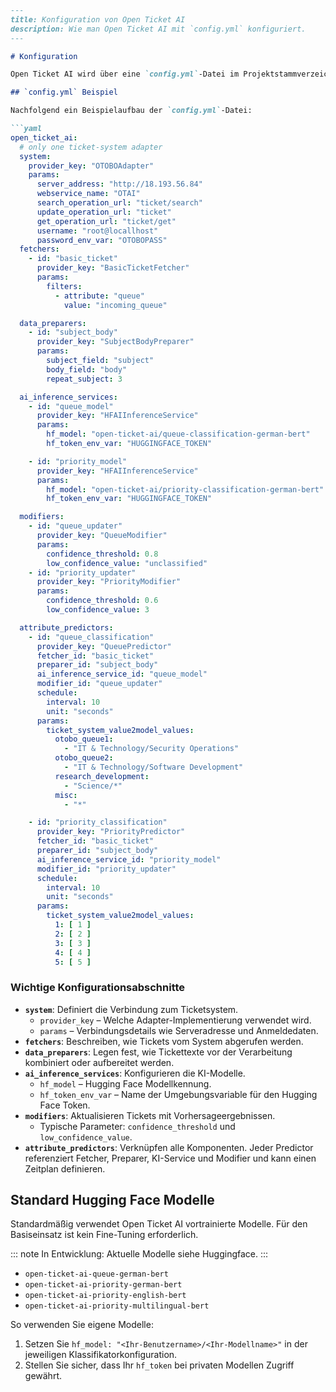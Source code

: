 ```markdown
---
title: Konfiguration von Open Ticket AI
description: Wie man Open Ticket AI mit `config.yml` konfiguriert.
---

# Konfiguration

Open Ticket AI wird über eine `config.yml`-Datei im Projektstammverzeichnis konfiguriert.

## `config.yml` Beispiel

Nachfolgend ein Beispielaufbau der `config.yml`-Datei:

```yaml
open_ticket_ai:
  # only one ticket-system adapter
  system:
    provider_key: "OTOBOAdapter"
    params:
      server_address: "http://18.193.56.84"
      webservice_name: "OTAI"
      search_operation_url: "ticket/search"
      update_operation_url: "ticket"
      get_operation_url: "ticket/get"
      username: "root@locallhost"
      password_env_var: "OTOBOPASS"
  fetchers:
    - id: "basic_ticket"
      provider_key: "BasicTicketFetcher"
      params:
        filters:
          - attribute: "queue"
            value: "incoming_queue"

  data_preparers:
    - id: "subject_body"
      provider_key: "SubjectBodyPreparer"
      params:
        subject_field: "subject"
        body_field: "body"
        repeat_subject: 3

  ai_inference_services:
    - id: "queue_model"
      provider_key: "HFAIInferenceService"
      params:
        hf_model: "open-ticket-ai/queue-classification-german-bert"
        hf_token_env_var: "HUGGINGFACE_TOKEN"

    - id: "priority_model"
      provider_key: "HFAIInferenceService"
      params:
        hf_model: "open-ticket-ai/priority-classification-german-bert"
        hf_token_env_var: "HUGGINGFACE_TOKEN"

  modifiers:
    - id: "queue_updater"
      provider_key: "QueueModifier"
      params:
        confidence_threshold: 0.8
        low_confidence_value: "unclassified"
    - id: "priority_updater"
      provider_key: "PriorityModifier"
      params:
        confidence_threshold: 0.6
        low_confidence_value: 3

  attribute_predictors:
    - id: "queue_classification"
      provider_key: "QueuePredictor"
      fetcher_id: "basic_ticket"
      preparer_id: "subject_body"
      ai_inference_service_id: "queue_model"
      modifier_id: "queue_updater"
      schedule:
        interval: 10
        unit: "seconds"
      params:
        ticket_system_value2model_values:
          otobo_queue1:
            - "IT & Technology/Security Operations"
          otobo_queue2:
            - "IT & Technology/Software Development"
          research_development:
            - "Science/*"
          misc:
            - "*"

    - id: "priority_classification"
      provider_key: "PriorityPredictor"
      fetcher_id: "basic_ticket"
      preparer_id: "subject_body"
      ai_inference_service_id: "priority_model"
      modifier_id: "priority_updater"
      schedule:
        interval: 10
        unit: "seconds"
      params:
        ticket_system_value2model_values:
          1: [ 1 ]
          2: [ 2 ]
          3: [ 3 ]
          4: [ 4 ]
          5: [ 5 ]

```

### Wichtige Konfigurationsabschnitte

*   **`system`**: Definiert die Verbindung zum Ticketsystem.
    * `provider_key` – Welche Adapter-Implementierung verwendet wird.
    * `params` – Verbindungsdetails wie Serveradresse und Anmeldedaten.
*   **`fetchers`**: Beschreiben, wie Tickets vom System abgerufen werden.
*   **`data_preparers`**: Legen fest, wie Tickettexte vor der Verarbeitung kombiniert oder aufbereitet werden.
*   **`ai_inference_services`**: Konfigurieren die KI-Modelle.
    * `hf_model` – Hugging Face Modellkennung.
    * `hf_token_env_var` – Name der Umgebungsvariable für den Hugging Face Token.
*   **`modifiers`**: Aktualisieren Tickets mit Vorhersageergebnissen.
    * Typische Parameter: `confidence_threshold` und `low_confidence_value`.
*   **`attribute_predictors`**: Verknüpfen alle Komponenten. Jeder Predictor referenziert Fetcher, Preparer, KI-Service und Modifier und kann einen Zeitplan definieren.

## Standard Hugging Face Modelle

Standardmäßig verwendet Open Ticket AI vortrainierte Modelle. Für den Basiseinsatz ist kein Fine-Tuning erforderlich.

::: note
In Entwicklung: Aktuelle Modelle siehe Huggingface.
:::

*   `open-ticket-ai-queue-german-bert`
*   `open-ticket-ai-priority-german-bert`
*   `open-ticket-ai-priority-english-bert`
*   `open-ticket-ai-priority-multilingual-bert`

So verwenden Sie eigene Modelle:
1.  Setzen Sie `hf_model: "<Ihr-Benutzername>/<Ihr-Modellname>"` in der jeweiligen Klassifikatorkonfiguration.
2.  Stellen Sie sicher, dass Ihr `hf_token` bei privaten Modellen Zugriff gewährt.
```
